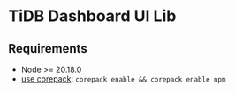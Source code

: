 # TiDB Dashboard UI Lib

## Requirements

- Node >= 20.18.0
- [use corepack](https://www.totaltypescript.com/how-to-use-corepack): `corepack enable && corepack enable npm`

